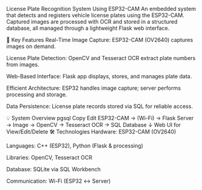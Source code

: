 License Plate Recognition System Using ESP32-CAM
An embedded system that detects and registers vehicle license plates using the ESP32-CAM. Captured images are processed with OCR and stored in a structured database, all managed through a lightweight Flask web interface.

🔧 Key Features
Real-Time Image Capture:
ESP32-CAM (OV2640) captures images on demand.

License Plate Detection:
OpenCV and Tesseract OCR extract plate numbers from images.

Web-Based Interface:
Flask app displays, stores, and manages plate data.

Efficient Architecture:
ESP32 handles image capture; server performs processing and storage.

Data Persistence:
License plate records stored via SQL for reliable access.

💡 System Overview
pgsql
Copy
Edit
ESP32-CAM → (Wi-Fi) → Flask Server
         → Image → OpenCV → Tesseract OCR → SQL Database
                                     ↓
                           Web UI for View/Edit/Delete
🛠 Technologies
Hardware: ESP32-CAM (OV2640)

Languages: C++ (ESP32), Python (Flask & processing)

Libraries: OpenCV, Tesseract OCR

Database: SQLite via SQL Workbench

Communication: Wi-Fi (ESP32 ↔ Server)
